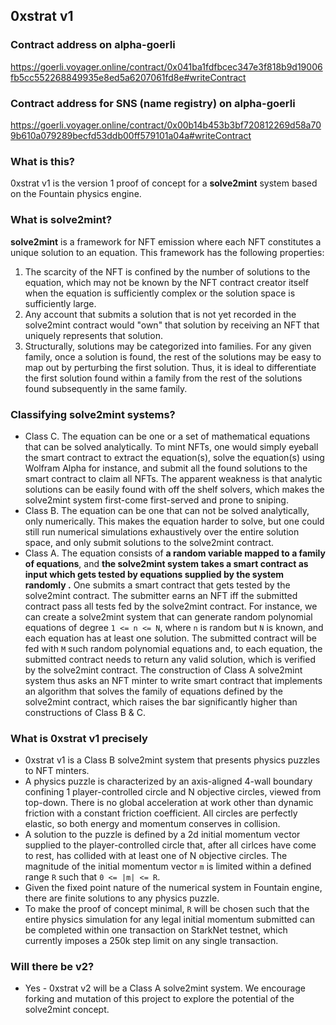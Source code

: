 ## 0xstrat v1

### Contract address on alpha-goerli
https://goerli.voyager.online/contract/0x041ba1fdfbcec347e3f818b9d19006fb5cc552268849935e8ed5a6207061fd8e#writeContract

### Contract address for SNS (name registry) on alpha-goerli
https://goerli.voyager.online/contract/0x00b14b453b3bf720812269d58a709b610a079289becfd53ddb00ff579101a04a#writeContract

### What is this?
0xstrat v1 is the version 1 proof of concept for a **solve2mint** system based on the Fountain physics engine.

### What is solve2mint?
**solve2mint** is a framework for NFT emission where each NFT constitutes a unique solution to an equation. This framework has the following properties:
1. The scarcity of the NFT is confined by the number of solutions to the equation, which may not be known by the NFT contract creator itself when the equation is sufficiently complex or the solution space is sufficiently large.
2. Any account that submits a solution that is not yet recorded in the solve2mint contract would "own" that solution by receiving an NFT that uniquely represents that solution.
3. Structurally, solutions may be categorized into families. For any given family, once a solution is found, the rest of the solutions may be easy to map out by perturbing the first solution. Thus, it is ideal to differentiate the first solution found within a family from the rest of the solutions found subsequently in the same family.

### Classifying solve2mint systems?
- Class C. The equation can be one or a set of mathematical equations that can be solved analytically. To mint NFTs, one would simply eyeball the smart contract to extract the equation(s), solve the equation(s) using Wolfram Alpha for instance, and submit all the found solutions to the smart contract to claim all NFTs. The apparent weakness is that analytic solutions can be easily found with off the shelf solvers, which makes the solve2mint system first-come first-served and prone to  sniping. 
- Class B. The equation can be one that can not be solved analytically, only numerically. This makes the equation harder to solve, but one could still run numerical simulations exhaustively over the entire solution space, and only submit solutions to the solve2mint contract.
- Class A. The equation consists of **a random variable mapped to a family of equations**, and **the solve2mint system takes a smart contract as input which gets tested by equations supplied by the system randomly .** One submits a smart contract that gets tested by the solve2mint contract. The submitter earns an NFT iff the submitted contract pass all tests fed by the solve2mint contract. For instance, we can create a solve2mint system that can generate random polynomial equations of degree `1 <= n <= N`, where `n` is random but `N` is known, and each equation has at least one solution. The submitted contract will be fed with `M` such random polynomial equations and, to each equation, the submitted contract needs to return any valid solution, which is verified by the solve2mint contract. The construction of Class A solve2mint system thus asks an NFT minter to write smart contract that implements an algorithm that solves the family of equations defined by the solve2mint contract, which raises the bar significantly higher than constructions of Class B & C.

### What is 0xstrat v1 precisely
- 0xstrat v1 is a Class B solve2mint system that presents physics puzzles to NFT minters.
- A physics puzzle is characterized by an axis-aligned 4-wall boundary confining 1 player-controlled circle and N objective circles, viewed from top-down. There is no global acceleration at work other than dynamic friction with a constant friction coefficient. All circles are perfectly elastic, so both energy and momentum conserves in collision.
- A solution to the puzzle is defined by a 2d initial momentum vector supplied to the player-controlled circle that, after all cirlces have come to rest, has collided with at least one of N objective circles. The magnitude of the initial momentum vector `m` is limited within a defined range `R` such that `0 <= |m| <= R`.
- Given the fixed point nature of the numerical system in Fountain engine, there are finite solutions to any physics puzzle.
- To make the proof of concept minimal, `R` will be chosen such that the entire physics simulation for any legal initial momentum submitted can be completed within one transaction on StarkNet testnet, which currently imposes a 250k step limit on any single transaction.

### Will there be v2?
- Yes - 0xstrat v2 will be a Class A solve2mint system. We encourage forking and mutation of this project to explore the potential of the solve2mint concept.
